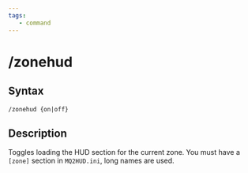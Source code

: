 ```yaml
---
tags:
   - command
---
```

# /zonehud

## Syntax

```eqcommand
/zonehud {on|off}
```

## Description
Toggles loading the HUD section for the current zone. You must have a `[zone]` section in `MQ2HUD.ini`, long names are used. 

